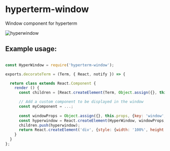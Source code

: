 # hyperterm-window
Window component for hyperterm

![hyperwindow](https://cloud.githubusercontent.com/assets/1074773/17676278/cb48b1da-62fb-11e6-9eba-16c87db8995c.gif)


## Example usage:

```js

const HyperWindow = require('hyperterm-window');

exports.decorateTerm = (Term, { React, notify }) => {

  return class extends React.Component {
    render () {
      const children = [React.createElement(Term, Object.assign({}, this.props, { key: 'term' }))];

      // Add a custom component to be displayed in the window
      const myComponent = ...;
        
      const windowProps = Object.assign({}, this.props, {key: 'window', onClose: this.props.clearChart});
      const hyperwindow = React.createElement(HyperWindow, windowProps, myComponent);
      children.push(hyperwindow);
      return React.createElement('div', {style: {width: '100%', height: '100%', position: 'relative'}}, children);
    }
  }
};

```
